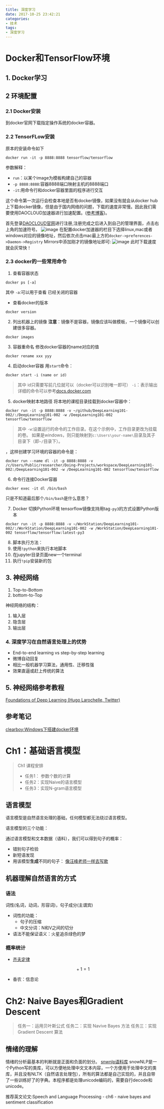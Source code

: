 ```yaml
---
title: 深度学习
date: 2017-10-25 23:42:21
categories:
- 技术
tags:
- 深度学习
---
```


# Docker和TensorFlow环境

## 1. Docker学习
## 2 环境配置
### 2.1 Docker安装
到docker官网下载指定操作系统的docker容器。
### 2.2 TensorFLow安装

原本的安装命令如下
```
docker run -it -p 8888:8888 tensorflow/tensorflow
```

参数解释：
- `run`：以某个image为模板构建自己的容器
- `-p 8888:8888`:容器8888端口映射主机的8888端口
- `-it`:用命令行和docker容器里面的程序进行交互

这个命令第一次运行会检查本地是否有docker镜像，如果没有就会从docker hub上下载docker镜像，但是由于国内网络的问题，下载的速度非常慢。因此我们需要使用DAOCLOUD加速器进行加速配置。([参考博客](http://www.jianshu.com/p/d896ec46db66))。

首先登录[DAOCLOUD官网](https://www.daocloud.io/mirror#accelerator-doc)进行注册,注册完成之后进入到自己的管理界面，点击右上角的加速符号。
![image](https://github.com/wangluzhou/DeepLearning101-002/blob/master/ch0/note/Screenshot%20at%20Oct%2016%2023-09-26.png)
在配置docker加速器的栏目下选择linux,mac或者windows对应的镜像地址，然后依次点击mac最上方的`docker->preferences->Daemon->Registry` Mirrors中添加刚才的镜像地址即可:
![image](https://github.com/wangluzhou/DeepLearning101-002/blob/master/ch0/note/Screenshot%20at%20Oct%2016%2023-16-21.png)
此时下载速度就会灰常快！

### 2.3 docker的一些常用命令
1. 查看容器状态
```
docker ps [-a]
```
其中
`-a`:可以用于查看 已经关闭的容器

- 查看docker的版本
```
docker version
```

2. 列出机器上的镜像
**注意**：镜像不是容器，镜像应该叫做模板，一个镜像可以创建很多容器。
```
docker images
```

3. 容器重命名
修改docker容器的name对应的值
```
docker rename xxx yyy
```

4. 启动docker容器
用`start`命令：
```
docker start -i (name or id)
```
> 其中
id只需要写前几位就可以（docker可以识别唯一即可）
`-i`：表示输出
详细的命令可以参考[docs.docker.com](https://docs.docker.com/engine/reference/commandline)

5. docker映射本地路径
将本地的课程目录挂载到docker容器中：
```
docker run -it -p 8888:8888 -v ~/github/DeepLearning101-002/:/DeepLearning101-002 -w /DeepLearning101-002 tensorflow/tensorflow
```

> 其中
`-w`:设置运行的命令的工作目录。在这个示例中，工作目录更改为挂载的卷。
如果是windows，则只能映射到`c:\Users\your-name\`目录及其子目录下（即`~/`目录下）。

，这样创建学习环境的容器的命令是：
```
docker run --name dl -it -p 8888:8888 -v /c/Users/Public/researcher/Doing-Projects/workspace/DeepLearning101-002:/DeepLearning101-002 -w /DeepLearning101-002 tensorflow/tensorflow
```
6. 命令行连接Docker容器
```
docker exec -it dl /bin/bash
```
只是不知道最后那个`/bin/bash`是什么意思？

7. Docker 切换Python环境
tensorflow镜像支持用tag`-py3`的方式设置Python版本
```
docker run -it -p 8888:8888 -v ~/WorkStation/DeepLearning101-002/:/WorkStation/DeepLearning101-002 -w /WorkStation/DeepLearning101-002 tensorflow/tensorflow:latest-py3
```


8. 脚本执行方法：
  1. 使用`!python`来执行本地脚本
  2. 在jupyter目录页面new一个terminal
  3. 执行`!pip`安装新的包

## 3. 神经网络
1. Top-to-Bottom
2. bottom-to-Top

神经网络的结构：
1. 输入层
2. 隐含层
3. 输出层

### 4. 深度学习在自然语言处理上的优势
- End-to-end learning vs step-by-step learning
 - 微博自动回复
- 相比一般机器学习算法，通用性、迁移性强
- 效果直逼或赶上传统的算法

## 5. 神经网络参考教程
[Foundations of Deep Learning (Hugo Larochelle, Twitter)](https://www.youtube.com/watch?v=zij_FTbJHsk&feature=youtu.be)

## 参考笔记
[clearboy:Windows下搭建docker环境](https://github.com/AIHackers/DeepLearning101-002/issues/50)


# Ch1：基础语言模型

> Ch1 课程安排
> - 任务1： 参数个数的计算
> - 任务2：实现Naive的语言模型
> - 任务3：实现N-gram语言模型

## 语言模型
语言模型是自然语言处理的基础，任何模型都无法绕过语言模型。

语言模型的三个功能：

通过语言模型和文本数据（语料），我们可以得到句子的概率：
- 错别句子检验
- 新短语发现
- 用该模型**生成**不同的句子：
[像汪峰老师一样去写歌](https://github.com/phunterlau/wangfeng-rnn)

## 机器理解自然语言的方式
### 语法
词性(名词，动词，形容词)，句子成分(主谓宾)
- 词性的功能：
  - 句子的压缩
  - 中文分词：N和V之间的切分
- 语法不能保证语义：火星追杀绿色的梦

### 概率统计
- [齐夫定律](http://www.wikiwand.com/zh-hans/%E9%BD%8A%E5%A4%AB%E5%AE%9A%E5%BE%8B)

$$ {}+1=1 $$

- 香农：信息论

# Ch2: Naive Bayes和Gradient Descent
> 任务一：运用贝叶斯公式
  任务二：实现 Navive Bayes 方法
  任务三：实现 Gradient Descent 算法

## 情绪的理解
情绪的分析最基本的判断就是正面和负面的划分。
[snwnlp语料库](https://github.com/isnowfy/snownlp)
snowNLP是一个Python写的类库，可以方便地处理中文文本内容，一个方便用于处理中文的类库，并且没有NLTK（自然语言处理包），所有的算法都是自己实现的，并且自带了一些训练好了的字典。本程序都是处理unicode编码的，需要自行decode和unicode。

推荐英文论文:Speech and Language Processing - ch6 - naive bayes and sentiment classification






